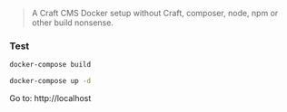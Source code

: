 > A Craft CMS Docker setup without Craft, composer, node, npm or other build nonsense.


### Test
```sh
docker-compose build

docker-compose up -d
```

Go to: http://localhost
